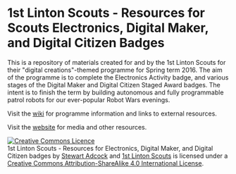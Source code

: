 # 1st Linton Scouts - Resources for Scouts Electronics, Digital Maker, and Digital Citizen Badges

This is a repository of materials created for and by the 1st Linton Scouts for their "digital creations"-themed programme for Spring term 2016. The aim of the programme is to complete the Electronics Activity badge, and various stages of the Digital Maker and Digital Citizen Staged Award badges. The intent is to finish the term by building autonomous and fully programmable patrol robots for our ever-popular Robot Wars evenings.

Visit the [wiki](https://github.com/stewartadcock/1st-linton-scouts/wiki) for programme information and links to external resources.

Visit the [website](http://stewartadcock.github.io/1st-linton-scouts/) for media and other resources.

[![Creative Commons Licence](https://i.creativecommons.org/l/by-sa/4.0/88x31.png)](http://creativecommons.org/licenses/by-sa/4.0/)  
<span xmlns:dct="http://purl.org/dc/terms/" property="dct:title">1st Linton Scouts - Resources for Electronics, Digital Maker, and Digital Citizen badges</span> by [Stewart Adcock](http://adcock.org.uk/) and [1st Linton Scouts](http://lintonscouts.co.uk) is licensed under a [Creative Commons Attribution-ShareAlike 4.0 International License](http://creativecommons.org/licenses/by-sa/4.0/).
